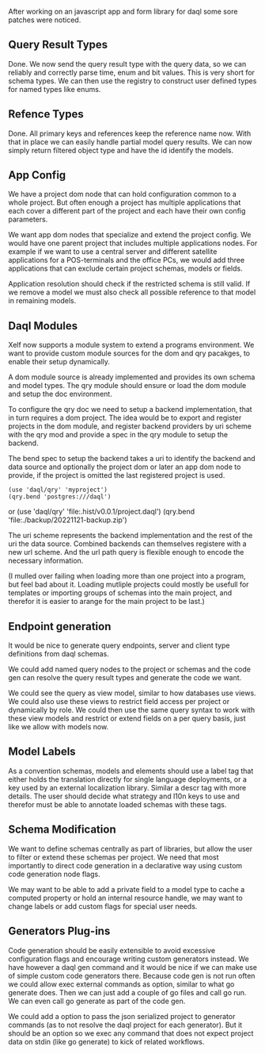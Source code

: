 After working on an javascript app and form library for daql some sore patches were noticed.

Query Result Types
------------------

Done. We now send the query result type with the query data, so we can reliably and correctly
parse time, enum and bit values. This is very short for schema types. We can then use the registry
to construct user defined types for named types like enums.

Refence Types
-------------

Done. All primary keys and references keep the reference name now. 
With that in place we can easily handle partial model query results. We can now simply return
filtered object type and have the id identify the models.

App Config
----------

We have a project dom node that can hold configuration common to a whole project. But often enough
a project has multiple applications that each cover a different part of the project and each have
their own config parameters.

We want app dom nodes that specialize and extend the project config. We would have one parent
project that includes multiple applications nodes. For example if we want to use a central server
and different satellite applications for a POS-terminals and the office PCs, we would add three
applications that can exclude certain project schemas, models or fields.

Application resolution should check if the restricted schema is still valid. If we remove a model
we must also check all possible reference to that model in remaining models.

Daql Modules
------------

Xelf now supports a module system to extend a programs environment. We want to provide custom module
sources for the dom and qry pacakges, to enable their setup dynamically.

A dom module source is already implemented and provides its own schema and model types. The qry
module should ensure or load the dom module and setup the doc environment.

To configure the qry doc we need to setup a backend implementation, that in turn requires a dom
project. The idea would be to export and register projects in the dom module, and register backend
providers by uri scheme with the qry mod and provide a spec in the qry module to setup the backend.

The bend spec to setup the backend takes a uri to identify the backend and data source and
optionally the project dom or later an app dom node to provide, if the project is omitted the
last registered project is used.

	(use 'daql/qry' 'myproject')
	(qry.bend 'postgres:///daql')
or
	(use 'daql/qry' 'file:.hist/v0.0.1/project.daql')
	(qry.bend 'file:./backup/20221121-backup.zip')

The uri scheme represents the backend implementation and the rest of the uri the data source.
Combined backends can themselves registere with a new url scheme. And the url path query is
flexible enough to encode the necessary information.

 (I mulled over failing when loading more than one project into a program, but feel bad about it.
 Loading mutliple projects could mostly be usefull for templates or importing groups of schemas into
 the main project, and therefor it is easier to arange for the main project to be last.)

Endpoint generation
-------------------

It would be nice to generate query endpoints, server and client type definitions from daql schemas.

We could add named query nodes to the project or schemas and the code gen can resolve the query
result types and generate the code we want.

We could see the query as view model, similar to how databases use views. We could also use these
views to restrict field access per project or dynamically by role. We could then use the same query
syntax to work with these view models and restrict or extend fields on a per query basis, just like
we allow with models now.

Model Labels
------------

As a convention schemas, models and elements should use a label tag that either holds the
translation directly for single language deployments, or a key used by an external localization
library. Similar a descr tag with more details. The user should decide what strategy and l10n keys
to use and therefor must be able to annotate loaded schemas with these tags.

Schema Modification
-------------------

We want to define schemas centrally as part of libraries, but allow the user to filter or extend
these schemas per project. We need that most importantly to direct code generation in a declarative
way using custom code generation node flags.

We may want to be able to add a private field to a model type to cache a computed property or
hold an internal resource handle, we may want to change labels or add custom flags for special
user needs.

Generators Plug-ins
-------------------

Code generation should be easily extensible to avoid excessive configuration flags and encourage
writing custom generators instead. We have however a daql gen command and it would be nice if we
can make use of simple custom code generators there. Because code gen is not run often we could
allow exec external commands as option, similar to what go generate does. Then we can just add a
couple of go files and call go run. We can even call go generate as part of the code gen.

We could add a option to pass the json serialized project to generator commands (as to not resolve
the daql project for each generator). But it should be an option so we exec any command that
does not expect project data on stdin (like go generate) to kick of related workflows.

